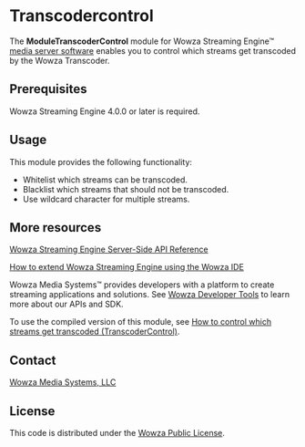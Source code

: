 # Transcodercontrol
The **ModuleTranscoderControl** module for Wowza Streaming Engine™ [media server software](https://www.wowza.com/products/streaming-engine) enables you to control which streams get transcoded by the Wowza Transcoder.

## Prerequisites
Wowza Streaming Engine 4.0.0 or later is required.

## Usage
This module provides the following functionality:

* Whitelist which streams can be transcoded.
* Blacklist which streams that should not be transcoded.
* Use wildcard character for multiple streams.

## More resources
[Wowza Streaming Engine Server-Side API Reference](https://www.wowza.com/resources/serverapi/)

[How to extend Wowza Streaming Engine using the Wowza IDE](https://www.wowza.com/forums/content.php?759-How-to-extend-Wowza-Streaming-Engine-using-the-Wowza-IDE)

Wowza Media Systems™ provides developers with a platform to create streaming applications and solutions. See [Wowza Developer Tools](https://www.wowza.com/resources/developers) to learn more about our APIs and SDK.

To use the compiled version of this module, see [How to control which streams get transcoded (TranscoderControl)](https://www.wowza.com/forums/content.php?588-How-to-control-which-streams-get-transcoded-(ModuleTranscoderControl)).

## Contact
[Wowza Media Systems, LLC](https://www.wowza.com/contact)

## License
This code is distributed under the [Wowza Public License](https://github.com/WowzaMediaSystems/wse-plugin-transcodercontrol/blob/master/LICENSE.txt).
